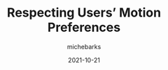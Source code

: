 ---
author: michebarks
date: 2021-10-21
hidden: true
publisher: smashingmag
tags:
  - accessibility
  - css
target_url: https://www.smashingmagazine.com/2021/10/respecting-users-motion-preferences/
title: Respecting Users’ Motion Preferences
---